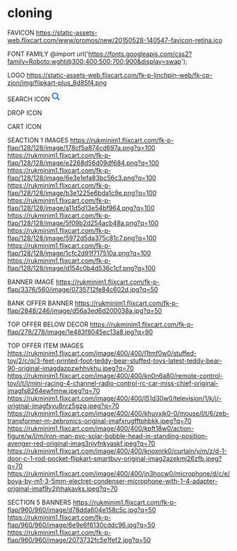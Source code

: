 # cloning



FAVICON
https://static-assets-web.flixcart.com/www/promos/new/20150528-140547-favicon-retina.ico

FONT FAMILY
@import url('https://fonts.googleapis.com/css2?family=Roboto:wght@300;400;500;700;900&display=swap');

LOGO
https://static-assets-web.flixcart.com/fk-p-linchpin-web/fk-cp-zion/img/flipkart-plus_8d85f4.png

SEARCH ICON
<svg width="20" height="20" viewBox="0 0 17 18" class="" xmlns="http://www.w3.org/2000/svg"><g fill="#2874F1" fill-rule="evenodd"><path class="_34RNph" d="m11.618 9.897l4.225 4.212c.092.092.101.232.02.313l-1.465 1.46c-.081.081-.221.072-.314-.02l-4.216-4.203"></path><path class="_34RNph" d="m6.486 10.901c-2.42 0-4.381-1.956-4.381-4.368 0-2.413 1.961-4.369 4.381-4.369 2.42 0 4.381 1.956 4.381 4.369 0 2.413-1.961 4.368-4.381 4.368m0-10.835c-3.582 0-6.486 2.895-6.486 6.467 0 3.572 2.904 6.467 6.486 6.467 3.582 0 6.486-2.895 6.486-6.467 0-3.572-2.904-6.467-6.486-6.467"></path></g></svg>

DROP ICON
<svg width="4.7" height="8" viewBox="0 0 16 27" xmlns="http://www.w3.org/2000/svg" class="zZ3yfL"><path d="M16 23.207L6.11 13.161 16 3.093 12.955 0 0 13.161l12.955 13.161z" fill="#fff" class="_2gTTdy"></path></svg>

CART ICON
<svg class="V3C5bO" width="14" height="14" viewBox="0 0 16 16" xmlns="http://www.w3.org/2000/svg"><path class="_1bS9ic" d="M15.32 2.405H4.887C3 2.405 2.46.805 2.46.805L2.257.21C2.208.085 2.083 0 1.946 0H.336C.1 0-.064.24.024.46l.644 1.945L3.11 9.767c.047.137.175.23.32.23h8.418l-.493 1.958H3.768l.002.003c-.017 0-.033-.003-.05-.003-1.06 0-1.92.86-1.92 1.92s.86 1.92 1.92 1.92c.99 0 1.805-.75 1.91-1.712l5.55.076c.12.922.91 1.636 1.867 1.636 1.04 0 1.885-.844 1.885-1.885 0-.866-.584-1.593-1.38-1.814l2.423-8.832c.12-.433-.206-.86-.655-.86" fill="#fff"></path></svg>

SEACTION 1 IMAGES
https://rukminim1.flixcart.com/fk-p-flap/128/128/image/178cf5a874cd697a.png?q=100
https://rukminim1.flixcart.com/fk-p-flap/128/128/image/e2268d56d09df684.png?q=100
https://rukminim1.flixcart.com/fk-p-flap/128/128/image/6e3e1efa83bc56c3.png?q=100
https://rukminim1.flixcart.com/fk-p-flap/128/128/image/b3e1225e6bda1c9e.png?q=100
https://rukminim1.flixcart.com/fk-p-flap/128/128/image/a11d5d13e54bf964.png?q=100
https://rukminim1.flixcart.com/fk-p-flap/128/128/image/5f09b2d254acb48a.png?q=100
https://rukminim1.flixcart.com/fk-p-flap/128/128/image/5972d5da375c81c7.png?q=100
https://rukminim1.flixcart.com/fk-p-flap/128/128/image/1cfc2d91f717510a.png?q=100
https://rukminim1.flixcart.com/fk-p-flap/128/128/image/d154c0b4d536c1cf.png?q=100

BANNER IMAGE
https://rukminim1.flixcart.com/fk-p-flap/3376/560/image/0735712fe84c602d.jpg?q=50

BANK OFFER BANNER
https://rukminim1.flixcart.com/fk-p-flap/2848/246/image/d56a3ed6d200038a.jpg?q=50

TOP OFFER BELOW DECOR
https://rukminim1.flixcart.com/fk-p-flap/278/278/image/1e483f8045ec13a8.jpg?q=90

TOP OFFER ITEM IMAGES
https://rukminim1.flixcart.com/image/400/400/l1tmf0w0/stuffed-toy/2/c/q/3-feet-printed-foot-teddy-bear-stuffed-toys-latest-teddy-bear-90-original-imagdazpzwhhvkhu.jpeg?q=70
https://rukminim1.flixcart.com/image/400/400/kn0n6a80/remote-control-toy/i/t/l/mini-racing-4-channel-radio-control-rc-car-miss-chief-original-imagfs8264ewfmnw.jpeg?q=70
https://rukminim1.flixcart.com/image/400/400/l51d30w0/television/1/k/j/-original-imagfsyu8nrz5gzg.jpeg?q=70
https://rukminim1.flixcart.com/image/400/400/khuvxjk0-0/mouse/l/t/6/zeb-transformer-m-zebronics-original-imafxrugfftphbkk.jpeg?q=70
https://rukminim1.flixcart.com/image/400/400/kpft18w0/action-figure/w/l/m/iron-man-pvc-solar-bobble-head-in-standing-position-avenger-red-original-imag3njyfnkyaskf.jpeg?q=70
https://rukminim1.flixcart.com/image/400/400/knoxnrk0/curtain/y/m/z/d-1-door-c-1-rod-pocket-flipkart-smartbuy-original-imag2azekmj26zfb.jpeg?q=70
https://rukminim1.flixcart.com/image/400/400/jn3hocw0/microphone/d/c/e/boya-by-m1-3-5mm-electret-condenser-microphone-with-1-4-adapter-original-imaf9v2jhhakavks.jpeg?q=70

SECTION 5 BANNERS
https://rukminim1.flixcart.com/fk-p-flap/960/960/image/d78dda604e158c5c.jpg?q=50
https://rukminim1.flixcart.com/fk-p-flap/960/960/image/6e9e6f6130cddc96.jpg?q=50
https://rukminim1.flixcart.com/fk-p-flap/960/960/image/2073732fc5e1fef2.jpg?q=50
